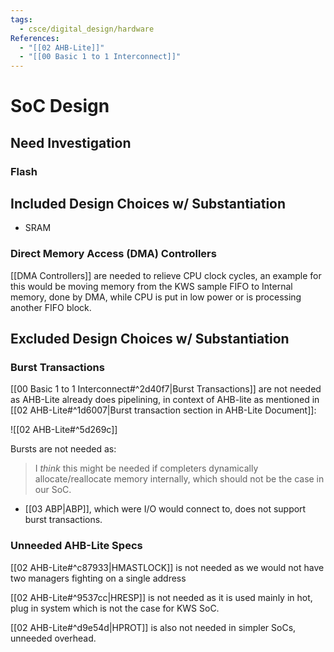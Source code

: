 ```yaml
---
tags:
  - csce/digital_design/hardware
References:
  - "[[02 AHB-Lite]]"
  - "[[00 Basic 1 to 1 Interconnect]]"
---
```

# SoC Design

## Need Investigation

### Flash 

## Included Design Choices w/ Substantiation

- SRAM
### Direct Memory Access (DMA) Controllers

[[DMA Controllers]] are needed to relieve CPU clock cycles, an example for this would be moving memory from the KWS sample FIFO to Internal memory, done by DMA, while CPU is put in low power or is processing another FIFO block.

## Excluded Design Choices w/ Substantiation
### Burst Transactions

[[00 Basic 1 to 1 Interconnect#^2d40f7|Burst Transactions]] are not needed as AHB-Lite already does pipelining, in context of AHB-lite as mentioned in [[02 AHB-Lite#^1d6007|Burst transaction section in AHB-Lite Document]]:

![[02 AHB-Lite#^5d269c]]


Bursts are not needed as: 
> I _think_ this might be needed if completers dynamically allocate/reallocate memory internally, which should not be the case in our SoC.
- [[03 ABP|ABP]], which were I/O would connect to, does not support burst transactions.


### Unneeded AHB-Lite Specs

[[02 AHB-Lite#^c87933|HMASTLOCK]] is not needed as we would not have two managers fighting on a single address

[[02 AHB-Lite#^9537cc|HRESP]] is not needed as it is used mainly in hot, plug in system which is not the case for KWS SoC.

[[02 AHB-Lite#^d9e54d|HPROT]] is also not needed in simpler SoCs, unneeded overhead.


